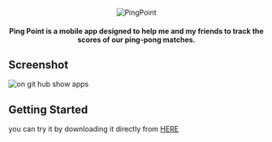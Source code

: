 

<p align="center">
  <img src="https://github.com/omar546/PingPoint/assets/71936776/5c49b150-6d9b-4752-9f3a-0ab95015a325" alt="PingPoint">
</p>




<h4 align="center">
Ping Point is a mobile app designed to help me and my friends to track the scores of our ping-pong matches.</h4>



## Screenshot
![on git hub show apps](https://github.com/omar546/PingPoint/assets/71936776/73505433-b7f0-4034-9d4e-02b1e6cf5757)



## Getting Started

you can try it by downloading it directly from <a href="https://download1528.mediafire.com/erz599eqhe1gGRy1bOLFuoVNzvtyNDwRezgjZj-18z3QlbCvdsG21WfWsrAwW8P07VPZA7tpLgaqzUZdHBHr-mlurXFfvROLFxW-aGm8wo1eJo1T0SoyPU9eo9RwYZnwdu5hFzdQMrqmicaBSt5ngliZREKazScCs4STT6minrU7/o1fx70zehvagmvx/PresPulseEG.apk">HERE</a></h3>





